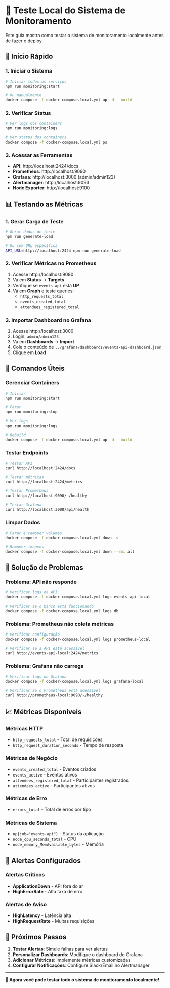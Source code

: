 # 🧪 Teste Local do Sistema de Monitoramento

Este guia mostra como testar o sistema de monitoramento localmente antes de fazer o deploy.

## 🚀 **Início Rápido**

### **1. Iniciar o Sistema**

```bash
# Iniciar todos os serviços
npm run monitoring:start

# Ou manualmente
docker compose -f docker-compose.local.yml up -d --build
```

### **2. Verificar Status**

```bash
# Ver logs dos containers
npm run monitoring:logs

# Ver status dos containers
docker compose -f docker-compose.local.yml ps
```

### **3. Acessar as Ferramentas**

- **API**: http://localhost:2424/docs
- **Prometheus**: http://localhost:9090
- **Grafana**: http://localhost:3000 (admin/admin123)
- **Alertmanager**: http://localhost:9093
- **Node Exporter**: http://localhost:9100

## 📊 **Testando as Métricas**

### **1. Gerar Carga de Teste**

```bash
# Gerar dados de teste
npm run generate-load

# Ou com URL específica
API_URL=http://localhost:2424 npm run generate-load
```

### **2. Verificar Métricas no Prometheus**

1. Acesse http://localhost:9090
2. Vá em **Status** → **Targets**
3. Verifique se `events-api` está **UP**
4. Vá em **Graph** e teste queries:
   - `http_requests_total`
   - `events_created_total`
   - `attendees_registered_total`

### **3. Importar Dashboard no Grafana**

1. Acesse http://localhost:3000
2. Login: `admin/admin123`
3. Vá em **Dashboards** → **Import**
4. Cole o conteúdo de `../grafana/dashboards/events-api-dashboard.json`
5. Clique em **Load**

## 🔧 **Comandos Úteis**

### **Gerenciar Containers**

```bash
# Iniciar
npm run monitoring:start

# Parar
npm run monitoring:stop

# Ver logs
npm run monitoring:logs

# Rebuild
docker compose -f docker-compose.local.yml up -d --build
```

### **Testar Endpoints**

```bash
# Testar API
curl http://localhost:2424/docs

# Testar métricas
curl http://localhost:2424/metrics

# Testar Prometheus
curl http://localhost:9090/-/healthy

# Testar Grafana
curl http://localhost:3000/api/health
```

### **Limpar Dados**

```bash
# Parar e remover volumes
docker compose -f docker-compose.local.yml down -v

# Remover imagens
docker compose -f docker-compose.local.yml down --rmi all
```

## 🐛 **Solução de Problemas**

### **Problema: API não responde**

```bash
# Verificar logs da API
docker compose -f docker-compose.local.yml logs events-api-local

# Verificar se o banco está funcionando
docker compose -f docker-compose.local.yml logs db
```

### **Problema: Prometheus não coleta métricas**

```bash
# Verificar configuração
docker compose -f docker-compose.local.yml logs prometheus-local

# Verificar se a API está acessível
curl http://events-api-local:2424/metrics
```

### **Problema: Grafana não carrega**

```bash
# Verificar logs do Grafana
docker compose -f docker-compose.local.yml logs grafana-local

# Verificar se o Prometheus está acessível
curl http://prometheus-local:9090/-/healthy
```

## 📈 **Métricas Disponíveis**

### **Métricas HTTP**

- `http_requests_total` - Total de requisições
- `http_request_duration_seconds` - Tempo de resposta

### **Métricas de Negócio**

- `events_created_total` - Eventos criados
- `events_active` - Eventos ativos
- `attendees_registered_total` - Participantes registrados
- `attendees_active` - Participantes ativos

### **Métricas de Erro**

- `errors_total` - Total de erros por tipo

### **Métricas de Sistema**

- `up{job="events-api"}` - Status da aplicação
- `node_cpu_seconds_total` - CPU
- `node_memory_MemAvailable_bytes` - Memória

## 🚨 **Alertas Configurados**

### **Alertas Críticos**

- **ApplicationDown** - API fora do ar
- **HighErrorRate** - Alta taxa de erro

### **Alertas de Aviso**

- **HighLatency** - Latência alta
- **HighRequestRate** - Muitas requisições

## 🎯 **Próximos Passos**

1. **Testar Alertas**: Simule falhas para ver alertas
2. **Personalizar Dashboards**: Modifique o dashboard do Grafana
3. **Adicionar Métricas**: Implemente métricas customizadas
4. **Configurar Notificações**: Configure Slack/Email no Alertmanager

---

**🎉 Agora você pode testar todo o sistema de monitoramento localmente!**
